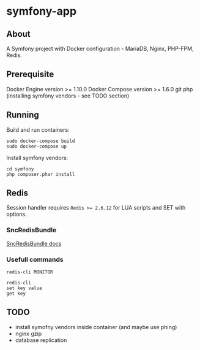 symfony-app
=========

## About ##

A Symfony project with Docker configuration - MariaDB, Nginx, PHP-FPM, Redis.

## Prerequisite ##

Docker Engine version >= 1.10.0
Docker Compose version >= 1.6.0
git
php (installing symfony vendors - see TODO section)

## Running ##

Build and run containers:

```
sudo docker-compose build
sudo docker-compose up
```

Install symfony vendors:

```
cd symfony
php composer.phar install
```

## Redis ##

Session handler requires `Redis >= 2.6.12` for LUA scripts and SET with options.

### SncRedisBundle ###

[SncRedisBundle docs](https://github.com/snc/SncRedisBundle/blob/master/Resources/doc/index.md)

### Usefull commands ###

```redis-cli MONITOR```

```
redis-cli
set key value
get key
```

## TODO ##

* install symofny vendors inside container (and maybe use phing)
* nginx gzip
* database replication

